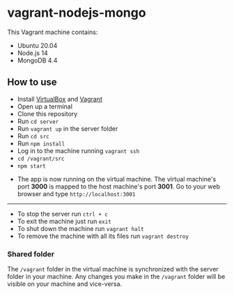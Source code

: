 # vagrant-nodejs-mongo

This Vagrant machine contains:

- Ubuntu 20.04
- Node.js 14
- MongoDB 4.4

## How to use
- Install [VirtualBox](https://www.virtualbox.org/wiki/Downloads) and [Vagrant](https://www.vagrantup.com/downloads)
- Open up a terminal
- Clone this repository
- Run `cd server`
- Run `vagrant up` in the server folder 
- Run `cd src`
- Run `npm install`
- Log in to the machine running `vagrant ssh`
- `cd /vagrant/src`
- `npm start`
* The app is now running on the virtual machine. The virtual machine's port **3000** is mapped to the host machine's port **3001**. Go to your web browser and type `http://localhost:3001`

---
- To stop the server run `ctrl + c`
- To exit the machine just run `exit`
- To shut down the machine run `vagrant halt`
- To remove the machine with all its files run `vagrant destroy`

### Shared folder

The `/vagrant` folder in the virtual machine is synchronized with the server folder in your machine. Any changes you make in the `/vagrant` folder will be visible on your machine and vice-versa.